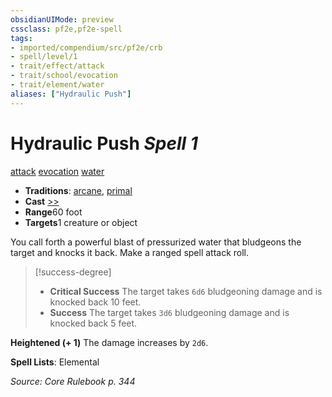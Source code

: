 ```yaml
---
obsidianUIMode: preview
cssclass: pf2e,pf2e-spell
tags:
- imported/compendium/src/pf2e/crb
- spell/level/1
- trait/effect/attack
- trait/school/evocation
- trait/element/water
aliases: ["Hydraulic Push"]
---
```

# Hydraulic Push *Spell 1*   
[attack](attack.md)  [evocation](evocation.md)  [water](water.md)  

- **Traditions**: [arcane](arcane.md), [primal](primal.md)
- **Cast** [>>](chapter-9-playing-the-game.md#Actions "Two-Action") 
- **Range**60 foot
- **Targets**1 creature or object

You call forth a powerful blast of pressurized water that bludgeons the target and knocks it back. Make a ranged spell attack roll.

> [!success-degree] 
> - **Critical Success** The target takes `6d6` bludgeoning damage and is knocked back 10 feet.
> - **Success** The target takes `3d6` bludgeoning damage and is knocked back 5 feet.

**Heightened (+ 1)** The damage increases by `2d6`.

**Spell Lists**: Elemental

*Source: Core Rulebook p. 344*